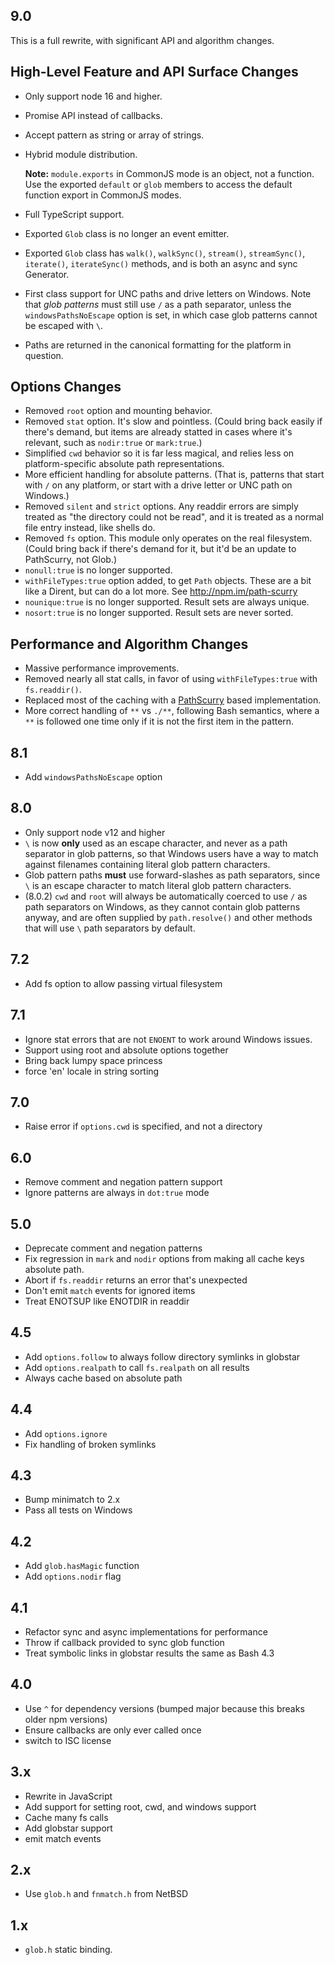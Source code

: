 ## 9.0

This is a full rewrite, with significant API and algorithm
changes.

## High-Level Feature and API Surface Changes

- Only support node 16 and higher.
- Promise API instead of callbacks.
- Accept pattern as string or array of strings.
- Hybrid module distribution.

  **Note:** `module.exports` in CommonJS mode is an object, not a
  function. Use the exported `default` or `glob` members to
  access the default function export in CommonJS modes.

- Full TypeScript support.
- Exported `Glob` class is no longer an event emitter.
- Exported `Glob` class has `walk()`, `walkSync()`, `stream()`,
  `streamSync()`, `iterate()`, `iterateSync()` methods, and is
  both an async and sync Generator.
- First class support for UNC paths and drive letters on Windows.
  Note that _glob patterns_ must still use `/` as a path
  separator, unless the `windowsPathsNoEscape` option is set, in
  which case glob patterns cannot be escaped with `\`.
- Paths are returned in the canonical formatting for the platform
  in question.

## Options Changes

- Removed `root` option and mounting behavior.
- Removed `stat` option. It's slow and pointless. (Could bring
  back easily if there's demand, but items are already statted in
  cases where it's relevant, such as `nodir:true` or
  `mark:true`.)
- Simplified `cwd` behavior so it is far less magical, and relies
  less on platform-specific absolute path representations.
- More efficient handling for absolute patterns. (That is,
  patterns that start with `/` on any platform, or start with a
  drive letter or UNC path on Windows.)
- Removed `silent` and `strict` options. Any readdir errors are
  simply treated as "the directory could not be read", and it is
  treated as a normal file entry instead, like shells do.
- Removed `fs` option. This module only operates on the real
  filesystem. (Could bring back if there's demand for it, but
  it'd be an update to PathScurry, not Glob.)
- `nonull:true` is no longer supported.
- `withFileTypes:true` option added, to get `Path` objects.
  These are a bit like a Dirent, but can do a lot more. See
  <http://npm.im/path-scurry>
- `nounique:true` is no longer supported. Result sets are always
  unique.
- `nosort:true` is no longer supported. Result sets are never
  sorted.

## Performance and Algorithm Changes

- Massive performance improvements.
- Removed nearly all stat calls, in favor of using
  `withFileTypes:true` with `fs.readdir()`.
- Replaced most of the caching with a
  [PathScurry](http://npm.im/path-scurry) based implementation.
- More correct handling of `**` vs `./**`, following Bash
  semantics, where a `**` is followed one time only if it is not
  the first item in the pattern.

## 8.1

- Add `windowsPathsNoEscape` option

## 8.0

- Only support node v12 and higher
- `\` is now **only** used as an escape character, and never as a
  path separator in glob patterns, so that Windows users have a
  way to match against filenames containing literal glob pattern
  characters.
- Glob pattern paths **must** use forward-slashes as path
  separators, since `\` is an escape character to match literal
  glob pattern characters.
- (8.0.2) `cwd` and `root` will always be automatically coerced
  to use `/` as path separators on Windows, as they cannot
  contain glob patterns anyway, and are often supplied by
  `path.resolve()` and other methods that will use `\` path
  separators by default.

## 7.2

- Add fs option to allow passing virtual filesystem

## 7.1

- Ignore stat errors that are not `ENOENT` to work around Windows issues.
- Support using root and absolute options together
- Bring back lumpy space princess
- force 'en' locale in string sorting

## 7.0

- Raise error if `options.cwd` is specified, and not a directory

## 6.0

- Remove comment and negation pattern support
- Ignore patterns are always in `dot:true` mode

## 5.0

- Deprecate comment and negation patterns
- Fix regression in `mark` and `nodir` options from making all cache
  keys absolute path.
- Abort if `fs.readdir` returns an error that's unexpected
- Don't emit `match` events for ignored items
- Treat ENOTSUP like ENOTDIR in readdir

## 4.5

- Add `options.follow` to always follow directory symlinks in globstar
- Add `options.realpath` to call `fs.realpath` on all results
- Always cache based on absolute path

## 4.4

- Add `options.ignore`
- Fix handling of broken symlinks

## 4.3

- Bump minimatch to 2.x
- Pass all tests on Windows

## 4.2

- Add `glob.hasMagic` function
- Add `options.nodir` flag

## 4.1

- Refactor sync and async implementations for performance
- Throw if callback provided to sync glob function
- Treat symbolic links in globstar results the same as Bash 4.3

## 4.0

- Use `^` for dependency versions (bumped major because this breaks
  older npm versions)
- Ensure callbacks are only ever called once
- switch to ISC license

## 3.x

- Rewrite in JavaScript
- Add support for setting root, cwd, and windows support
- Cache many fs calls
- Add globstar support
- emit match events

## 2.x

- Use `glob.h` and `fnmatch.h` from NetBSD

## 1.x

- `glob.h` static binding.
